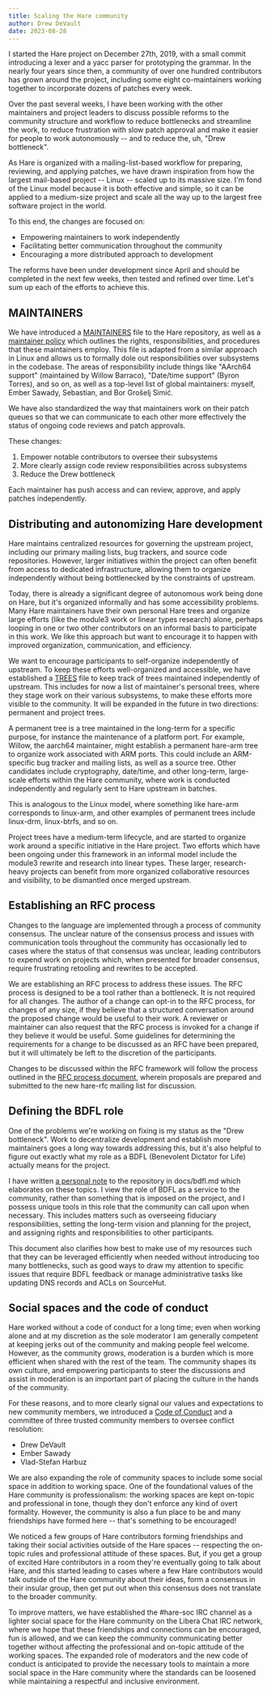 ```yaml
---
title: Scaling the Hare community
author: Drew DeVault
date: 2023-08-28
---
```


I started the Hare project on December 27th, 2019, with a small commit
introducing a lexer and a yacc parser for prototyping the grammar. In the nearly
four years since then, a community of over one hundred contributors has grown
around the project, including some eight co-maintainers working together to
incorporate dozens of patches every week.

Over the past several weeks, I have been working with the other maintainers and
project leaders to discuss possible reforms to the community structure and
workflow to reduce bottlenecks and streamline the work, to reduce frustration
with slow patch approval and make it easier for people to work autonomously --
and to reduce the, uh, "Drew bottleneck".

As Hare is organized with a mailing-list-based workflow for preparing,
reviewing, and applying patches, we have drawn inspiration from how the largest
mail-based project -- Linux -- scaled up to its massive size. I'm fond of the
Linux model because it is both effective and simple, so it can be applied to a
medium-size project and scale all the way up to the largest free software
project in the world.

To this end, the changes are focused on:

- Empowering maintainers to work independently
- Facilitating better communication throughout the community
- Encouraging a more distributed approach to development

The reforms have been under development since April and should be completed in
the next few weeks, then tested and refined over time. Let's sum up each of the
efforts to achieve this.

## MAINTAINERS

We have introduced a [MAINTAINERS] file to the Hare repository, as well as a
[maintainer policy] which outlines the rights, responsibilities, and procedures
that these maintainers employ. This file is adapted from a similar approach in
Linux and allows us to formally dole out responsibilities over subsystems in the
codebase. The areas of responsibility include things like "AArch64 support"
(maintained by Willow Barraco), "Date/time support" (Byron Torres), and so on,
as well as a top-level list of global maintainers: myself, Ember Sawady,
Sebastian, and Bor Grošelj Simić.

[MAINTAINERS]: https://git.sr.ht/~sircmpwn/hare/tree/master/item/MAINTAINERS
[maintainer policy]: https://git.sr.ht/~sircmpwn/hare/tree/master/item/docs/maintainers.md

We have also standardized the way that maintainers work on their patch queues so
that we can communicate to each other more effectively the status of ongoing
code reviews and patch approvals.

These changes:

1. Empower notable contributors to oversee their subsystems
2. More clearly assign code review responsibilities across subsystems
3. Reduce the Drew bottleneck

Each maintainer has push access and can review, approve, and apply patches
independently.

## Distributing and autonomizing Hare development

Hare maintains centralized resources for governing the upstream project,
including our primary mailing lists, bug trackers, and source code repositories.
However, larger initiatives within the project can often benefit from access to
dedicated infrastructure, allowing them to organize independently without being
bottlenecked by the constraints of upstream.

Today, there is already a significant degree of autonomous work being done on
Hare, but it's organized informally and has some accessibility problems. Many
Hare maintainers have their own personal Hare trees and organize large efforts
(like the module3 work or linear types research) alone, perhaps looping in one
or two other contributors on an informal basis to participate in this work. We
like this approach but want to encourage it to happen with improved
organization, communication, and efficiency.

We want to encourage participants to self-organize independently of upstream. To
keep these efforts well-organized and accessible, we have established a [TREES]
file to keep track of trees maintained independently of upstream. This includes
for now a list of maintainer's personal trees, where they stage work on their
various subsystems, to make these efforts more visible to the community. It will
be expanded in the future in two directions: permanent and project trees.

[TREES]: https://git.sr.ht/~sircmpwn/hare/tree/master/item/TREES

A permanent tree is a tree maintained in the long-term for a specific purpose,
for instance the maintenance of a platform port. For example, Willow, the
aarch64 maintainer, might establish a permanent hare-arm tree to organize work
associated with ARM ports. This could include an ARM-specific bug tracker and
mailing lists, as well as a source tree. Other candidates include cryptography,
date/time, and other long-term, large-scale efforts within the Hare community,
where work is conducted independently and regularly sent to Hare upstream in
batches.

This is analogous to the Linux model, where something like hare-arm corresponds
to linux-arm, and other examples of permanent trees include linux-drm,
linux-btrfs, and so on.

Project trees have a medium-term lifecycle, and are started to organize work
around a specific initiative in the Hare project. Two efforts which have been
ongoing under this framework in an informal model include the module3 rewrite
and research into linear types. These larger, research-heavy projects can
benefit from more organized collaborative resources and visibility, to be
dismantled once merged upstream.

## Establishing an RFC process

Changes to the language are implemented through a process of community
consensus. The unclear nature of the consensus process and issues with
communication tools throughout the community has occasionally led to cases where
the status of that consensus was unclear, leading contributors to expend work on
projects which, when presented for broader consensus, require frustrating
retooling and rewrites to be accepted.

We are establishing an RFC process to address these issues. The RFC process is
designed to be a tool rather than a bottleneck. It is not required for all
changes. The author of a change can opt-in to the RFC process, for changes of
any size, if they believe that a structured conversation around the proposed
change would be useful to their work. A reviewer or maintainer can also request
that the RFC process is invoked for a change if they believe it would be useful.
Some guidelines for determining the requirements for a change to be discussed as
an RFC have been prepared, but it will ultimately be left to the discretion of
the participants.

Changes to be discussed within the RFC framework will follow the process
outlined in the [RFC process document][rfc], wherein proposals are prepared and
submitted to the new hare-rfc mailing list for discussion.

[rfc]: https://git.sr.ht/~sircmpwn/hare/tree/master/item/docs/rfc.md

## Defining the BDFL role

One of the problems we're working on fixing is my status as the "Drew
bottleneck". Work to decentralize development and establish more maintainers
goes a long way towards addressing this, but it's also helpful to figure out
exactly what my role as a BDFL (Benevolent Dictator for Life) actually means for
the project.

I have written [a personal note][bdfl] to the repository in docs/bdfl.md which
elaborates on these topics. I view the role of BDFL as a service to the
community, rather than something that is imposed on the project, and I possess
unique tools in this role that the community can call upon when necessary. This
includes matters such as overseeing fiduciary responsibilities, setting the
long-term vision and planning for the project, and assigning rights and
responsibilities to other participants.

[bdfl]: https://git.sr.ht/~sircmpwn/hare/tree/master/item/docs/bdfl.md

This document also clarifies how best to make use of my resources such that they
can be leveraged efficiently when needed without introducing too many
bottlenecks, such as good ways to draw my attention to specific issues that
require BDFL feedback or manage administrative tasks like updating DNS records
and ACLs on SourceHut.

## Social spaces and the code of conduct

Hare worked without a code of conduct for a long time; even when working alone
and at my discretion as the sole moderator I am generally competent at keeping
jerks out of the community and making people feel welcome. However, as the
community grows, moderation is a burden which is more efficient when shared with
the rest of the team. The community shapes its own culture, and empowering
participants to steer the discussions and assist in moderation is an important
part of placing the culture in the hands of the community.

For these reasons, and to more clearly signal our values and expectations to new
community members, we introduced a [Code of Conduct][coc] and a committee of
three trusted community members to oversee conflict resolution:

[coc]: https://harelang.org/conduct/

- Drew DeVault
- Ember Sawady
- Vlad-Stefan Harbuz

We are also expanding the role of community spaces to include some social space
in addition to working space. One of the foundational values of the Hare
community is professionalism: the working spaces are kept on-topic and
professional in tone, though they don't enforce any kind of overt formality.
However, the community is also a fun place to be and many friendships have
formed here -- that's something to be encouraged!

We noticed a few groups of Hare contributors forming friendships and taking
their social activities outside of the Hare spaces -- respecting the on-topic
rules and professional attitude of these spaces. But, if you get a group of
excited Hare contributors in a room they're eventually going to talk about Hare,
and this started leading to cases where a few Hare contributors would talk
outside of the Hare community about their ideas, form a consensus in their
insular group, then get put out when this consensus does not translate to the
broader community.

To improve matters, we have established the #hare-soc IRC channel as a lighter
social space for the Hare community on the Libera Chat IRC network, where we
hope that these friendships and connections can be encouraged, fun is allowed,
and we can keep the community communicating better together without affecting
the professional and on-topic attitude of the working spaces. The expanded role
of moderators and the new code of conduct is anticipated to provide the
necessary tools to maintain a more social space in the Hare community where the
standards can be loosened while maintaining a respectful and inclusive
environment.
